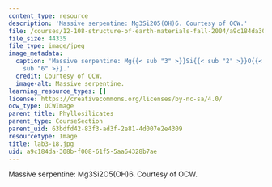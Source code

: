 ```yaml
---
content_type: resource
description: 'Massive serpentine: Mg3Si2O5(OH)6. Courtesy of OCW.'
file: /courses/12-108-structure-of-earth-materials-fall-2004/a9c184da308bf00861f55aa64328b7ae_lab3-18.jpg
file_size: 44335
file_type: image/jpeg
image_metadata:
  caption: 'Massive serpentine: Mg{{< sub "3" >}}Si{{< sub "2" >}}O{{< sub "5" >}}(OH){{<
    sub "6" >}}.'
  credit: Courtesy of OCW.
  image-alt: Massive serpentine.
learning_resource_types: []
license: https://creativecommons.org/licenses/by-nc-sa/4.0/
ocw_type: OCWImage
parent_title: Phyllosilicates
parent_type: CourseSection
parent_uid: 63bdfd42-83f3-ad3f-2e81-4d007e2e4309
resourcetype: Image
title: lab3-18.jpg
uid: a9c184da-308b-f008-61f5-5aa64328b7ae
---
```

Massive serpentine: Mg3Si2O5(OH)6. Courtesy of OCW.